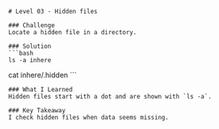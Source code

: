     # Level 03 - Hidden files

    ### Challenge
    Locate a hidden file in a directory.

    ### Solution
    ```bash
    ls -a inhere
cat inhere/.hidden
    ```

    ### What I Learned
    Hidden files start with a dot and are shown with `ls -a`.

    ### Key Takeaway
    I check hidden files when data seems missing.
